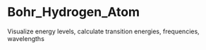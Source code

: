 # Bohr_Hydrogen_Atom
Visualize energy levels, calculate transition energies, frequencies, wavelengths
